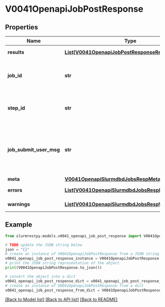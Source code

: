 # V0041OpenapiJobPostResponse


## Properties

Name | Type | Description | Notes
------------ | ------------- | ------------- | -------------
**results** | [**List[V0041OpenapiJobPostResponseResultsInner]**](V0041OpenapiJobPostResponseResultsInner.md) | Job update results | [optional]
**job_id** | **str** | First updated Job ID - Use results instead | [optional]
**step_id** | **str** | First updated Step ID - Use results instead | [optional]
**job_submit_user_msg** | **str** | First updated Job submission user message - Use results instead | [optional]
**meta** | [**V0041OpenapiSlurmdbdJobsRespMeta**](V0041OpenapiSlurmdbdJobsRespMeta.md) |  | [optional]
**errors** | [**List[V0041OpenapiSlurmdbdJobsRespErrorsInner]**](V0041OpenapiSlurmdbdJobsRespErrorsInner.md) | Query errors | [optional]
**warnings** | [**List[V0041OpenapiSlurmdbdJobsRespWarningsInner]**](V0041OpenapiSlurmdbdJobsRespWarningsInner.md) | Query warnings | [optional]

## Example

```python
from slurmrestpy.models.v0041_openapi_job_post_response import V0041OpenapiJobPostResponse

# TODO update the JSON string below
json = "{}"
# create an instance of V0041OpenapiJobPostResponse from a JSON string
v0041_openapi_job_post_response_instance = V0041OpenapiJobPostResponse.from_json(json)
# print the JSON string representation of the object
print(V0041OpenapiJobPostResponse.to_json())

# convert the object into a dict
v0041_openapi_job_post_response_dict = v0041_openapi_job_post_response_instance.to_dict()
# create an instance of V0041OpenapiJobPostResponse from a dict
v0041_openapi_job_post_response_from_dict = V0041OpenapiJobPostResponse.from_dict(v0041_openapi_job_post_response_dict)
```
[[Back to Model list]](../README.md#documentation-for-models) [[Back to API list]](../README.md#documentation-for-api-endpoints) [[Back to README]](../README.md)


